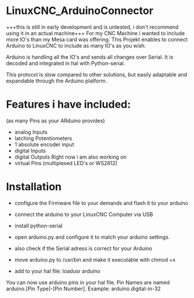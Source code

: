 # LinuxCNC_ArduinoConnector

+++this is still in early development and is untested, i don't recommend using it in an actual machine+++
For my CNC Machine i wanted to include more IO's than my Mesa card was offering. This Projekt enables to connect Arduino to LinuxCNC to include as many IO's as you wish.


Arduino is handling all the IO's and sends all changes over Serial. It is decoded and integrated in hal with Python-serial.

This protocol is slow compared to other solutions, but easily adaptable and expandable through the Arduino platform.

# Features i have included: 
(as many Pins as your ARduino provides)
- analog Inputs
- latching Potentiometers
- 1 absolute encoder input
- digital Inputs
- digital Outputs
Right now i am also working on
- virtual Pins (multiplexed LED's or WS2812)


# Installation
- configure the Firmware file to your demands and flash it to your arduino
- connect the arduino to your LinuxCNC Computer via USB
- install python-serial
- open arduino.py and configure it to match your arduino settings. 
- also check if the Serial adress is correct for your Arduino
- move arduino.py to  /usr/bin and make it executable with chmod +x

- add to your hal file: loadusr arduino


You can now use arduino pins in your hal file. 
Pin Names are named arduino.[Pin Type]-[Pin Number]. Example:
arduino.digital-in-32
